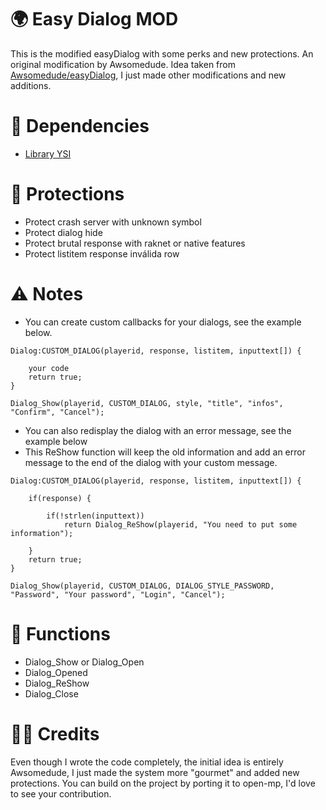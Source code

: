 # 🌍 Easy Dialog MOD
This is the modified easyDialog with some perks and new protections. An original modification by Awsomedude.
Idea taken from [Awsomedude/easyDialog](https://github.com/Awsomedude/easyDialog), I just made other modifications and new additions.

# 📁 Dependencies
- [Library YSI](https://github.com/pawn-lang/YSI-Includes)

# 🫧 Protections
- Protect crash server with unknown symbol
- Protect dialog hide
- Protect brutal response with raknet or native features
- Protect listitem response inválida row

# ⚠️ Notes
- You can create custom callbacks for your dialogs, see the example below.
```pawn
Dialog:CUSTOM_DIALOG(playerid, response, listitem, inputtext[]) {

    your code
    return true;
}

Dialog_Show(playerid, CUSTOM_DIALOG, style, "title", "infos", "Confirm", "Cancel");
```
- You can also redisplay the dialog with an error message, see the example below
- This ReShow function will keep the old information and add an error message to the end of the dialog with your custom message.
```pawn
Dialog:CUSTOM_DIALOG(playerid, response, listitem, inputtext[]) {

    if(response) {

        if(!strlen(inputtext))
            return Dialog_ReShow(playerid, "You need to put some information");

    }
    return true;
}

Dialog_Show(playerid, CUSTOM_DIALOG, DIALOG_STYLE_PASSWORD, "Password", "Your password", "Login", "Cancel");
```

# 📝 Functions
- Dialog_Show or Dialog_Open
- Dialog_Opened
- Dialog_ReShow
- Dialog_Close

# 👋🏼 Credits
Even though I wrote the code completely, the initial idea is entirely Awsomedude, I just made the system more "gourmet" and added new protections.
You can build on the project by porting it to open-mp, I'd love to see your contribution.
